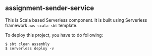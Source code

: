 assignment-sender-service
----

This is Scala based Serverless component. It is built using Serverless framework `aws-scala-sbt` template.

To deploy this project, you have to do following:

```
$ sbt clean assembly
$ serverless deploy -v
```